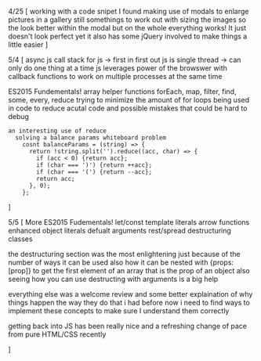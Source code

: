 4/25 [
  working with a code snipet I found making use of modals to enlarge pictures in a gallery
  still somethings to work out with sizing the images so the look better within the modal but on the whole everything works! It just doesn't look perfect yet
  it also has some jQuery involved to make things a little easier
]

5/4 [
  async js
    call stack for js -> first in first out
    js is single thread -> can only do one thing at a time
    js leverages power of the browswer with callback functions to work on multiple processes at the same time


  ES2015 Fundementals!
    array helper functions
      forEach, map, filter, find, some, every, reduce
    trying to minimize the amount of for loops being used in code 
      to reduce acutal code and possible mistakes that could be hard to debug
    
    an interesting use of reduce 
      solving a balance params whiteboard problem
        cosnt balanceParams = (string) => {
          return !string.split('').reduce((acc, char) => {
            if (acc < 0) {return acc};
            if (char === ')') {return ++acc};
            if (char === '(') {return --acc};
            return acc;
          }, 0);
        };
]

5/5 [
  More ES2015 Fudementals!
  let/const 
  template literals
  arrow functions
  enhanced object literals
  defualt arguments
  rest/spread
  destructuring
  classes

  the destructuring section was the most enlightening just because of the number of ways it can be used 
    also how it can be nested with {props: [prop]} to get the first element of an array that is the prop of an object
    also seeing how you can use destructing with arguments is a big help
  
  everything else was a welcome review and some better explaination of why things happen the way they do that i had before
  now i need to find ways to implement these concepts to make sure I understand them correctly

  getting back into JS has been really nice and a refreshing change of pace from pure HTML/CSS recently
   
]